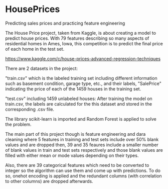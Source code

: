 # HousePrices
Predicting sales prices and practicing feature engineering

The House Price project, taken from Kaggle, is about creating a model to predict house prices. With 79 features describing so many aspects of residential homes in Ames, Iowa, this competition is to predict the final price of each home in the test set.

https://www.kaggle.com/c/house-prices-advanced-regression-techniques

There are 2 datasets in the project:

"train.csv" which is the labeled training set including different information such as basement condition, garage type, etc., and their labels, "SalePrice" indicating the price of each of the 1459 houses in the training set.

"test.csv" including 1459 unlabeled houses: After training the model on train.csv, the labels are calculated for the this dataset and stored in the corresponding .csv file.

The library scikit-learn is imported and Random Forest is applied to solve the problem.

The main part of this project though is feature engineering and dara cleaning where 5 features in training and test sets include over 50% blank values and are dropped then, 39 and 35 feaures include a smaller number of blank values in train and test sets respectively and those blank values are filled with either mean or mode values depending on their types.

Also, there are 39 categorical features which need to be converted to integer so the algorithm can use them and come up with predictions. To do so, onehot encoding is applied and the redundant columns (with correlation to other columns) are dropped afterwards.
